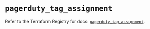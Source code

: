# `pagerduty_tag_assignment`

Refer to the Terraform Registry for docs: [`pagerduty_tag_assignment`](https://registry.terraform.io/providers/pagerduty/pagerduty/3.25.1/docs/resources/tag_assignment).
